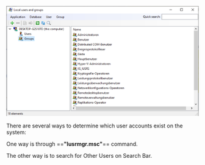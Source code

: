 
![](../../Attachments/Pasted%20image%2020231105010347.png)

There are several ways to determine which user accounts exist on the system:

One way is through ==**"lusrmgr.msc"**== command.

The other way is to search for Other Users on Search Bar.